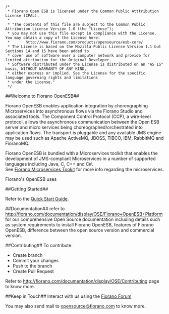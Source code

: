 ```
/*
 * Fiorano Open ESB is licensed under the Common Public Atttribution License (CPAL).
 *
 * "The contents of this file are subject to the Common Public Attribution License Version 1.0 (the "License");
 * you may not use this file except in compliance with the License. You may obtain a copy of the License here:
 *       http://www.fiorano.com/products/opensource/esb-core/
 * The License is based on the Mozilla Public License Version 1.1 but Sections 14 and 15 have been added to
 * cover use of software over a computer network and provide for limited attribution for the Original Developer.
 * Software distributed under the License is distributed on an "AS IS" basis, WITHOUT WARRANTY OF ANY KIND,
 * either express or implied. See the License for the specific language governing rights and limitations
 * under the License."
 */
```

##Welcome to Fiorano OpenESB##

Fiorano OpenESB enables application integration by choreographing Microservices into asynchronous flows via the Fiorano Studio and associated tools. The Component Control Protocol (CCP), a wire-level protocol, allows the asynchronous communication between the Open ESB server and micro services being choreographed/orchestrated into application flows. The transport is pluggable and any available JMS engine may be used such as Apache ActiveMQ, JBOSS, TIBCO, IBM, RabbitMQ and FioranoMQ.

Fiorano OpenESB is bundled with a Microservices toolkit that enables the development of JMS-compliant Microservices in a number of supported languages including Java, C, C++ and C#.  
See [Fiorano Microservices Tookit](https://github.com/FioranoSoftware/Fiorano-Microservice-Toolkit) for more info regarding the microservices.

Fiorano's OpenESB uses 

##Getting Started##

Refer to the [Quick Start Guide](http://fiorano.com/documentation/display/OSE/Quick+Start+Guide).

##Documentation##
refer to http://fiorano.com/documentation/display/OSE/Fiorano+OpenESB+Platform for our comprehensive Open Source documentation including details such as system requirements to install Fiorano OpenESB, features of Fiorano OpenESB, difference between the open source version and commercial version.

##Contributing##
To contribute:
* Create branch
* Commit your changes
* Push to the branch
* Create Pull Request   

Refer to http://fiorano.com/documentation/display/OSE/Contributing page to know more.

##Keep in Touch##
Interact with us using the [Fiorano Forum](http://www.fiorano.com/opensource/forum/)

You may also send mail to opensource@fiorano.com to know more.
